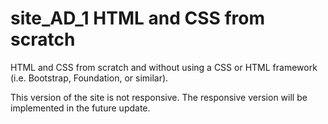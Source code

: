 # site_AD_1 HTML and CSS from scratch
HTML and CSS from scratch and without using a CSS or HTML framework (i.e. Bootstrap, Foundation, or similar).

This version of the site is not responsive. The responsive version will be implemented in the future update.

